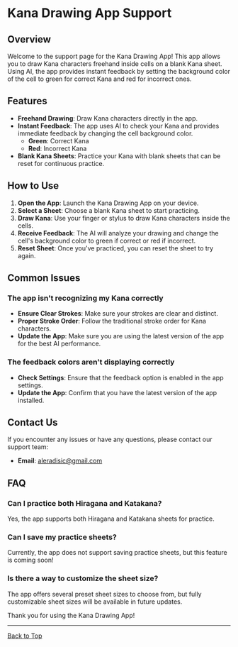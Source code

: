 # Kana Drawing App Support

## Overview
Welcome to the support page for the Kana Drawing App! This app allows you to draw Kana characters freehand inside cells on a blank Kana sheet. Using AI, the app provides instant feedback by setting the background color of the cell to green for correct Kana and red for incorrect ones.

## Features
- **Freehand Drawing**: Draw Kana characters directly in the app.
- **Instant Feedback**: The app uses AI to check your Kana and provides immediate feedback by changing the cell background color.
  - **Green**: Correct Kana
  - **Red**: Incorrect Kana
- **Blank Kana Sheets**: Practice your Kana with blank sheets that can be reset for continuous practice.

## How to Use
1. **Open the App**: Launch the Kana Drawing App on your device.
2. **Select a Sheet**: Choose a blank Kana sheet to start practicing.
3. **Draw Kana**: Use your finger or stylus to draw Kana characters inside the cells.
4. **Receive Feedback**: The AI will analyze your drawing and change the cell's background color to green if correct or red if incorrect.
5. **Reset Sheet**: Once you've practiced, you can reset the sheet to try again.

## Common Issues
### The app isn't recognizing my Kana correctly
- **Ensure Clear Strokes**: Make sure your strokes are clear and distinct.
- **Proper Stroke Order**: Follow the traditional stroke order for Kana characters.
- **Update the App**: Make sure you are using the latest version of the app for the best AI performance.

### The feedback colors aren't displaying correctly
- **Check Settings**: Ensure that the feedback option is enabled in the app settings.
- **Update the App**: Confirm that you have the latest version of the app installed.

## Contact Us
If you encounter any issues or have any questions, please contact our support team:

- **Email**: aleradisic@gmail.com

## FAQ
### Can I practice both Hiragana and Katakana?
Yes, the app supports both Hiragana and Katakana sheets for practice.

### Can I save my practice sheets?
Currently, the app does not support saving practice sheets, but this feature is coming soon!

### Is there a way to customize the sheet size?
The app offers several preset sheet sizes to choose from, but fully customizable sheet sizes will be available in future updates.


Thank you for using the Kana Drawing App!

---

[Back to Top](#overview)
